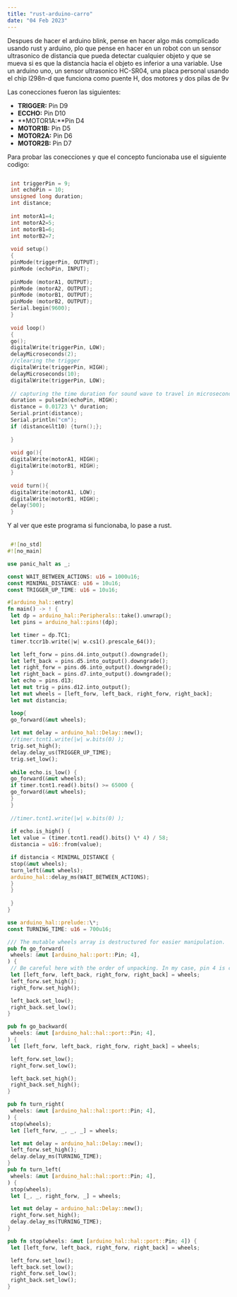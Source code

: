 ```yaml
---
title: "rust-arduino-carro"
date: "04 Feb 2023"
---
```


 Despues de hacer el arduino blink, pense en hacer algo más complicado usando rust y arduino, plo que pense en hacer en un robot con un sensor ultrasonico de distancia que pueda detectar cualquier objeto y que se mueva si es que la distancia hacia el objeto es inferior a una variable. Use un arduino uno, un sensor ultrasonico HC-SR04, una placa personal usando el chip l298n-d que funciona como puente H, dos motores y dos pilas de 9v
   

  

 Las conecciones fueron las siguientes:
 * **TRIGGER:** Pin D9
* **ECCHO:** Pin D10
* **MOTOR1A:**Pin D4
* **MOTOR1B:** Pin D5
* **MOTOR2A:** Pin D6
* **MOTOR2B:** Pin D7


 Para probar las conecciones y que el concepto funcionaba use el siguiente codigo:
 
```ino

 int triggerPin = 9;
 int echoPin = 10;
 unsigned long duration;
 int distance;
 
 int motorA1=4;
 int motorA2=5;
 int motorB1=6;
 int motorB2=7;
 
 void setup()
 {
 pinMode(triggerPin, OUTPUT);
 pinMode (echoPin, INPUT);
 
 pinMode (motorA1, OUTPUT);
 pinMode (motorA2, OUTPUT);
 pinMode (motorB1, OUTPUT);
 pinMode (motorB2, OUTPUT);
 Serial.begin(9600);
 }
 
 void loop()
 {
 go(); 
 digitalWrite(triggerPin, LOW);
 delayMicroseconds(2);
 //clearing the trigger
 digitalWrite(triggerPin, HIGH);
 delayMicroseconds(10);
 digitalWrite(triggerPin, LOW);
 
 // capturing the time duration for sound wave to travel in microseconds
 duration = pulseIn(echoPin, HIGH);
 distance = 0.01723 \* duration;
 Serial.print(distance);
 Serial.println("cm");
 if (distance&lt10) {turn();};
 
 }
 
 void go(){
 digitalWrite(motorA1, HIGH);
 digitalWrite(motorB1, HIGH);
 }
 
 void turn(){
 digitalWrite(motorA1, LOW);
 digitalWrite(motorB1, HIGH);
 delay(500);
 }
```
 
 Y al ver que este programa si funcionaba, lo pase a rust.
```rust

 #![no_std]
#![no_main]

use panic_halt as _;

const WAIT_BETWEEN_ACTIONS: u16 = 1000u16;
const MINIMAL_DISTANCE: u16 = 10u16;
const TRIGGER_UP_TIME: u16 = 10u16;

#[arduino_hal::entry]
fn main() -> ! {
 let dp = arduino_hal::Peripherals::take().unwrap();
 let pins = arduino_hal::pins!(dp);

 let timer = dp.TC1;
 timer.tccr1b.write(|w| w.cs1().prescale_64());

 let left_forw = pins.d4.into_output().downgrade();
 let left_back = pins.d5.into_output().downgrade();
 let right_forw = pins.d6.into_output().downgrade();
 let right_back = pins.d7.into_output().downgrade();
 let echo = pins.d13;
 let mut trig = pins.d12.into_output();
 let mut wheels = [left_forw, left_back, right_forw, right_back];
 let mut distancia;

 loop{
 go_forward(&mut wheels);
 
 let mut delay = arduino_hal::Delay::new();
 //timer.tcnt1.write(|w| w.bits(0) );
 trig.set_high();
 delay.delay_us(TRIGGER_UP_TIME);
 trig.set_low();
 
 while echo.is_low() {
 go_forward(&mut wheels);
 if timer.tcnt1.read().bits() >= 65000 {
 go_forward(&mut wheels);
 }
 }
 
 //timer.tcnt1.write(|w| w.bits(0) );
 
 if echo.is_high() {
 let value = (timer.tcnt1.read().bits() \* 4) / 58;
 distancia = u16::from(value);

 if distancia < MINIMAL_DISTANCE {
 stop(&mut wheels);
 turn_left(&mut wheels);
 arduino_hal::delay_ms(WAIT_BETWEEN_ACTIONS);
 }
 }
 
 }
}

use arduino_hal::prelude::\*;
const TURNING_TIME: u16 = 700u16;

/// The mutable wheels array is destructured for easier manipulation.
pub fn go_forward(
 wheels: &mut [arduino_hal::port::Pin; 4],
) {
 // Be careful here with the order of unpacking. In my case, pin 4 is connected to left forward, 5 to left backwards, etc
 let [left_forw, left_back, right_forw, right_back] = wheels;
 left_forw.set_high();
 right_forw.set_high();

 left_back.set_low();
 right_back.set_low();
}

pub fn go_backward(
 wheels: &mut [arduino_hal::hal::port::Pin; 4],
) {
 let [left_forw, left_back, right_forw, right_back] = wheels;

 left_forw.set_low();
 right_forw.set_low();

 left_back.set_high();
 right_back.set_high();
}

pub fn turn_right(
 wheels: &mut [arduino_hal::hal::port::Pin; 4],
) {
 stop(wheels);
 let [left_forw, _, _, _] = wheels;

 let mut delay = arduino_hal::Delay::new();
 left_forw.set_high();
 delay.delay_ms(TURNING_TIME);
}
pub fn turn_left(
 wheels: &mut [arduino_hal::hal::port::Pin; 4],
) {
 stop(wheels);
 let [_, _, right_forw, _] = wheels;

 let mut delay = arduino_hal::Delay::new();
 right_forw.set_high();
 delay.delay_ms(TURNING_TIME);
}

pub fn stop(wheels: &mut [arduino_hal::hal::port::Pin; 4]) {
 let [left_forw, left_back, right_forw, right_back] = wheels;

 left_forw.set_low();
 left_back.set_low();
 right_forw.set_low();
 right_back.set_low();
}
 
```



